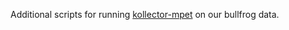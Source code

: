 Additional scripts for running [kollector-mpet](https://github.com/bcgsc/kollector-mpet) on our bullfrog data.
